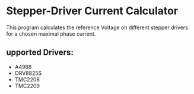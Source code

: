 # Stepper-Driver Current Calculator

This program calculates the reference Voltage on different stepper drivers for a chosen maximal phase current.

## upported Drivers:

- A4988
- DRV8825S
- TMC2208
- TMC2209